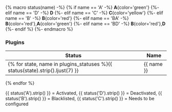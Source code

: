 {% macro status(name) -%}
    {% if name == 'A' -%}
        **A**{color='green'}
    {%- elif name == 'D' -%}
        **D**
    {%- elif name == 'C' -%}
        **C**{color='yellow'}
    {%- elif name == 'B' -%}
        **B**{color='red'}
    {%- elif name == 'BA' -%}
        **B**{color='red'},**A**{color='green'}
    {%- elif name == 'BD' -%}
        **B**{color='red'},**D**
    {%- endif %}
{%- endmacro %}

### Plugins

Status  | Name                    
------- | ----------------------- 
{% for state, name in plugins_statuses %}{{ status(state).strip().ljust(7) }} | {{ name }}
{% endfor %}

{{ status('A').strip() }} = Activated, {{ status('D').strip() }} = Deactivated, {{ status('B').strip() }} = Blacklisted, {{ status('C').strip() }} = Needs to be configured

